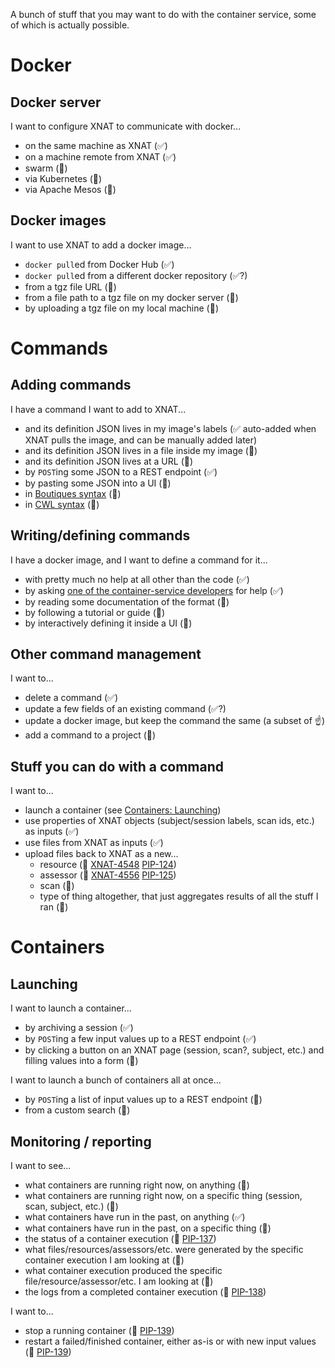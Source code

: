 A bunch of stuff that you may want to do with the container service, some of which is actually possible.

# Docker
## Docker server
I want to configure XNAT to communicate with docker...

* on the same machine as XNAT (:white_check_mark:)
* on a machine remote from XNAT (:white_check_mark:)
* swarm (:no_good:)
* via Kubernetes (:no_good:)
* via Apache Mesos (:no_good:)

## Docker images
I want to use XNAT to add a docker image...

* `docker pull`ed from Docker Hub (:white_check_mark:)
* `docker pull`ed from a different docker repository (:white_check_mark:?)
* from a tgz file URL (:no_good:)
* from a file path to a tgz file on my docker server (:no_good:)
* by uploading a tgz file on my local machine (:no_good:)

# Commands
## Adding commands
I have a command I want to add to XNAT...

* and its definition JSON lives in my image's labels (:white_check_mark: auto-added when XNAT pulls the image, and can be manually added later)
* and its definition JSON lives in a file inside my image (:no_good:)
* and its definition JSON lives at a URL (:no_good:)
* by `POST`ing some JSON to a REST endpoint (:white_check_mark:)
* by pasting some JSON into a UI (:no_good:)
* in [Boutiques syntax](https://github.com/boutiques/boutiques) (:no_good:)
* in [CWL syntax](https://github.com/common-workflow-language/common-workflow-language) (:no_good:)

## Writing/defining commands
I have a docker image, and I want to define a command for it...

* with pretty much no help at all other than the code (:white_check_mark:)
* by asking [one of the container-service developers](https://github.com/johnflavin) for help (:white_check_mark:)
* by reading some documentation of the format (:no_good:)
* by following a tutorial or guide (:no_good:)
* by interactively defining it inside a UI (:no_good:)

## Other command management
I want to...

* delete a command (:white_check_mark:)
* update a few fields of an existing command (:white_check_mark:?)
* update a docker image, but keep the command the same (a subset of :point_up:)
* add a command to a project (:no_good:)

## Stuff you can do with a command
I want to...

* launch a container (see [Containers: Launching](#launching))
* use properties of XNAT objects (subject/session labels, scan ids, etc.) as inputs (:white_check_mark:)
* use files from XNAT as inputs (:white_check_mark:)
* upload files back to XNAT as a new...
    * resource (:no_good: [XNAT-4548](https://issues.xnat.org/browse/XNAT-4548) [PIP-124](https://issues.xnat.org/browse/PIP-124))
    * assessor (:no_good: [XNAT-4556](https://issues.xnat.org/browse/XNAT-4556) [PIP-125](https://issues.xnat.org/browse/PIP-125))
    * scan (:no_good:)
    * type of thing altogether, that just aggregates results of all the stuff I ran (:no_good:)

# Containers

## Launching
I want to launch a container...

* by archiving a session (:white_check_mark:)
* by `POST`ing a few input values up to a REST endpoint (:white_check_mark:)
* by clicking a button on an XNAT page (session, scan?, subject, etc.) and filling values into a form (:no_good:)

I want to launch a bunch of containers all at once...

* by `POST`ing a list of input values up to a REST endpoint (:no_good:)
* from a custom search (:no_good:)

## Monitoring / reporting
I want to see...

* what containers are running right now, on anything (:no_good:)
* what containers are running right now, on a specific thing (session, scan, subject, etc.) (:no_good:)
* what containers have run in the past, on anything (:white_check_mark:)
* what containers have run in the past, on a specific thing (:no_good:)
* the status of a container execution (:no_good: [PIP-137](https://issues.xnat.org/browse/PIP-137))
* what files/resources/assessors/etc. were generated by the specific container execution I am looking at (:no_good:)
* what container execution produced the specific file/resource/assessor/etc. I am looking at (:no_good:)
* the logs from a completed container execution (:no_good: [PIP-138](https://issues.xnat.org/browse/PIP-138))

I want to...

* stop a running container (:no_good: [PIP-139](https://issues.xnat.org/browse/PIP-139))
* restart a failed/finished container, either as-is or with new input values (:no_good: [PIP-139](https://issues.xnat.org/browse/PIP-139))
